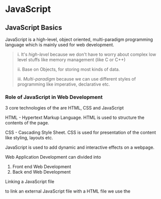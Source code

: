 # JavaScript

## JavaScript Basics

JavaScript is a high-level, object oriented, multi-paradigm programming language which is mainly used for web development.

> i. It's _high-level_ because we don't have to worry about complex low level stuffs like memory management (like C or C++)
>
> ii. Base on Objects, for storing most kinds of data.
>
> iii. _Multi-paradigm_ because we can use different styles of programming like imperative, declarative etc.

### Role of JavaScript in Web Development

3 core technologies of the are HTML, CSS and JavaScript

HTML - Hypertext Markup Language. HTML is used to structure the contents of the page.

CSS - Cascading Style Sheet. CSS is used for presentation of the content like styling, layouts etc.

JavaScript is used to add dynamic and interactive effects on a webpage.

Web Application Development can divided into

1. Front end Web Development
2. Back end Web Development

Linking a JavaScript file

to link an external JavaScript file with a HTML file we use the <script> tag

```
    <script src="./index.js"></script>
    <script async src="./index.js"></script>
    <script defer src="./index.js"></script>
```

If we add the _async_ or the _defer_ attribute then the script file will be downloaded asynchronously. We'll discuss this in details later.

### Value and Variables

A value is basically a piece of data. It's the most fundamental unit of information that we have in programming.
Example: "hello", 100, 23 etc.

Variables: We can use vaiables to store values an reuse them whenever we want to.
Example: `let firstName = "John";`

Think of variable as box in real world which can hold diffrent types of items and the variable name is the label on the box.
We can use that label to find the box later. Similarly we can use the variable name to reference the variable.

```
    let firstName = 'John';
    console.log(firstName);                 // This will print John in the console
```

There are few benefits of using variables"

1. We can reuse the values stored in the variable.
2. We we need to change the value, we only need to change it once, not every instances of the variable.

#### Rule of Naming Variables in JavaScript

1. Variable name can not start with a number

`let 5years = 5;                          // This will cause error`

2. Variable names can only contain letters, numbers and underscore (\_) and dollar sign ($).
3. Variable names can not be reserved keywords in JavaScript.
   `let new = "New;         // This is invalid`
4. Variable names should be descriptive and meaningful. This makes our code more readable and understandable.

```
    let x = "Wasiqur"                     // bad practice
    let firstName = "Wasiqur"             // good practice
```

### Data Types in Javascript

In every programming language values acn have different types, depending on the type of data they hold.
In JavaScript every value is either an Object or a Primitive type.
A value is primitive if it's not an object.

#### Primitive Types

There are 7 primitive types in JavaScript.

1. **Number**: Floating point numbers. Used for decimals and integers. e.g. 23.0, 100 etc.
2. **String**: Sequence of characters. Used for text. e.g. "hello", "abcd..." etc.
3. **Boolean**: Logical type that can only be `true` or `false`. Used for taking decisions.
4. **undefined**: Value taken by a vaiable that is declared but not not assigned. Empty value.
5. **null**: Also mean "empty value" but it is assianable to vaiables. e.g. `let lastName = null`
6. **Symbol** (ES2015): Value that is unique and can not be changed. (not useful for now)
7. **BigInt** (ES2020): Used for larger integers than the **Number** type can hold.
